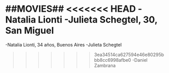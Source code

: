 ##MOVIES##
<<<<<<< HEAD
-Natalia Lionti
-Julieta Schegtel, 30, San Miguel
=======
-Natalia Lionti, 34 años, Buenos Aires
-Julieta Schegtel
>>>>>>> 3ea34514ca627594e46e80295bbb8cc6998afbe0
-Daniel Zambrana
